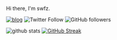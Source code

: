 Hi there, I'm swfz.

[![blog](https://img.shields.io/badge/-blog-blue)](https://swfz.hatenablog.com/)
![Twitter Follow](https://img.shields.io/twitter/follow/swfz?label=Follow)
![GitHub followers](https://img.shields.io/github/followers/swfz?label=Follow&style=social)

![github stats](https://github-readme-stats.vercel.app/api?username=swfz&theme=cobalt&show_icons=true)
[![GitHub Streak](https://streak-stats.demolab.com/?user=swfz&theme=dark)](https://git.io/streak-stats)
